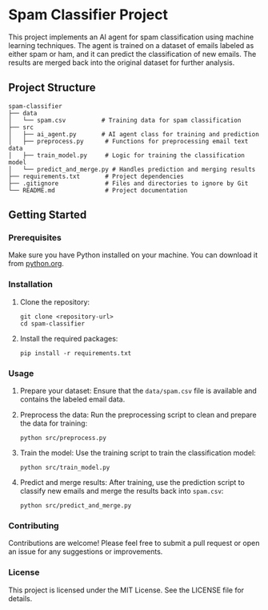 # Spam Classifier Project

This project implements an AI agent for spam classification using machine learning techniques. The agent is trained on a dataset of emails labeled as either spam or ham, and it can predict the classification of new emails. The results are merged back into the original dataset for further analysis.

## Project Structure

```
spam-classifier
├── data
│   └── spam.csv          # Training data for spam classification
├── src
│   ├── ai_agent.py       # AI agent class for training and prediction
│   ├── preprocess.py      # Functions for preprocessing email text data
│   ├── train_model.py     # Logic for training the classification model
│   └── predict_and_merge.py # Handles prediction and merging results
├── requirements.txt       # Project dependencies
├── .gitignore             # Files and directories to ignore by Git
└── README.md              # Project documentation
```

## Getting Started

### Prerequisites

Make sure you have Python installed on your machine. You can download it from [python.org](https://www.python.org/downloads/).

### Installation

1. Clone the repository:
   ```
   git clone <repository-url>
   cd spam-classifier
   ```

2. Install the required packages:
   ```
   pip install -r requirements.txt
   ```

### Usage

1. Prepare your dataset:
   Ensure that the `data/spam.csv` file is available and contains the labeled email data.

2. Preprocess the data:
   Run the preprocessing script to clean and prepare the data for training:
   ```
   python src/preprocess.py
   ```

3. Train the model:
   Use the training script to train the classification model:
   ```
   python src/train_model.py
   ```

4. Predict and merge results:
   After training, use the prediction script to classify new emails and merge the results back into `spam.csv`:
   ```
   python src/predict_and_merge.py
   ```

### Contributing

Contributions are welcome! Please feel free to submit a pull request or open an issue for any suggestions or improvements.

### License

This project is licensed under the MIT License. See the LICENSE file for details.